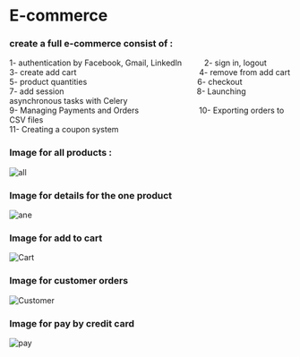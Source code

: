 # E-commerce

<h3>create a full e-commerce consist  of :  </h3>
1- authentication by Facebook, Gmail, LinkedIn &emsp; &emsp; 2- sign in, logout <br>
3- create add cart &emsp; &emsp; &emsp; &emsp; &emsp; &emsp; &emsp; &emsp; &emsp; &emsp; &emsp; &emsp; 4- remove from add cart <br>
5- product quantities &emsp; &emsp; &emsp; &emsp; &emsp; &emsp; &emsp; &emsp; &emsp; &emsp; &emsp;6- checkout <br>
7- add session &emsp; &emsp; &emsp; &emsp; &emsp; &emsp; &emsp; &emsp; &emsp; &emsp;  &emsp; &emsp; &emsp; 8- Launching asynchronous tasks with Celery<br>
9- Managing Payments and Orders &emsp; &emsp; &emsp; &emsp; &emsp; &emsp;10- Exporting orders to CSV files <br>
11- Creating a coupon system 

<h3>Image for all products :</h3>

![all](https://user-images.githubusercontent.com/51214702/113212217-c55dff00-9276-11eb-84c9-1d0e909ef4d9.PNG)


<h3>Image for details for the one product</h3>

![ane](https://user-images.githubusercontent.com/51214702/113212274-d444b180-9276-11eb-9f2e-31eab36d82d4.PNG)

<h3>Image for add to cart</h3>

![Cart](https://user-images.githubusercontent.com/51214702/113287845-676cfe00-92ee-11eb-8aac-16f66080eb55.PNG)

<h3>Image for customer orders</h3>

![Customer](https://user-images.githubusercontent.com/51214702/113432271-5c44cb80-93dd-11eb-853f-9e1e90a6aad8.PNG)

<h3>Image for pay by credit card</h3>

![pay](https://user-images.githubusercontent.com/51214702/113491003-f6843c80-94cd-11eb-8b9a-23fa1702a163.PNG)



